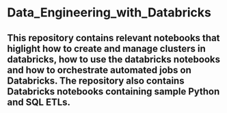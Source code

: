 # Data_Engineering_with_Databricks
## This repository contains relevant notebooks that higlight how to create and manage clusters in databricks, how to use the databricks notebooks and how to orchestrate automated jobs on Databricks. The repository also contains Databricks notebooks containing sample Python and SQL ETLs.
